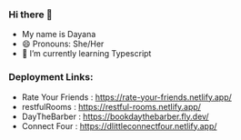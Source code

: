 ### Hi there 👋
 - My name is Dayana 
 - 😄 Pronouns: She/Her
 - 🌱 I’m currently learning Typescript
### Deployment Links:
  - Rate Your Friends : https://rate-your-friends.netlify.app/
  - restfulRooms : https://restful-rooms.netlify.app/
  - DayTheBarber : https://bookdaythebarber.fly.dev/
  - Connect Four : https://dlittleconnectfour.netlify.app/
 
 
 


<!--
**dayanalittle/dayanalittle** is a ✨ _special_ ✨ repository because its `README.md` (this file) appears on your GitHub profile.

Here are some ideas to get you started:

- 🔭 I’m currently working on ...
- 🌱 I’m currently learning ...
- 👯 I’m looking to collaborate on ...
- 🤔 I’m looking for help with ...
- 💬 Ask me about ...
- 📫 How to reach me: ...
- 😄 Pronouns: ...
- ⚡ Fun fact: ...
-->
